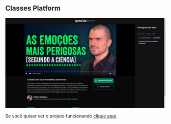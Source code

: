 ## Classes Platform

<img href="" />![Preview-Screens](./page.jpeg)

Se você quiser ver o projeto funcionando [clique aqui](caiofaraleski.github.io/classes-platform/).
